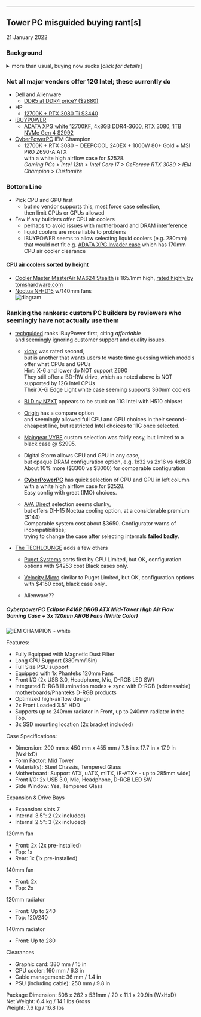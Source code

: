 
---
Tower PC misguided buying rant[s]
---
21 January 2022
### Background

<details>
<summary>more than usual, buying now sucks [<i>click for details</i>]</summary>
<br>
Some years, it may not matter whether a new PC has the latest processor.<br>
2022 is <b>NOT</b> one of those years.<br><ul compact>
<li> Apple has bailed on Intel processors
<li> 12th gen Intel processors are usefully more powerful/price than 10th, 11th or AMD<ul compact>
  <li> but no longer support <a href="https://www.bleepingcomputer.com/news/security/new-intel-chips-wont-play-blu-ray-disks-due-to-sgx-deprecation">Blu-ray disk playback</a></ul>
<li> Component price scalping puts DIY at a cost disadvantage
<li> Even arguably reputable PC reviewers recommend PCs built with proprietary components<ul compact>
  <li> techradar.com's top 2022 pick is obsolete
  <li> similarly for tomshardware.com</ul>
<li> "Desktop" is meaningless for PCs<ul compact>
  <li> many are all-in-ones, AKA laptops with delusions of grandeur</ul>
<li> "Gaming PC" includes laptops; "Gaming desktop" excludes some potentially superior alternatives<ul compact>
  <li> e.g. <a href="https://www.dell.com/en-us/work/shop/pdr/xps-8950-desktop/cto8950w11padl4?selectionState=eyJPQyI6ImN0bzg5NTB3MTFwYWRsNCIsIk1vZHMiOlt7IklkIjo2LCJPcHRzIjpbeyJJZCI6IkdORzE5N0QifV19LHsiSWQiOjgsIk9wdHMiOlt7IklkIjoiRzlBWUVWUCJ9XX0seyJJZCI6MTE2LCJPcHRzIjpbeyJJZCI6IkdGVkdMMlcifV19XSwiVGkiOiIiLCJEaSI6IiJ9&cartItemId=">Dell XPS 5950</a>,
     but optional liquid CPU cooler is lame..
</ul>
<li> Z690: DDR4 is quickly becoming obsolete;  DDR5 is being scalped.
<li> Gamers Nexus may be relatively credible and current, but information density is low</ul>
</details>


### Not all major vendors offer 12G Intel; these currently do  
* Dell and Alienware  
  - [DDR5 at DDR4 price? ($2880)](https://www.dell.com/en-us/work/shop/pdr/xps-8950-desktop/cto8950w11padl4?selectionState=eyJPQyI6ImN0bzg5NTB3MTFwYWRsNCIsIk1vZHMiOlt7IklkIjo2LCJPcHRzIjpbeyJJZCI6IkdORzE5N0QifV19LHsiSWQiOjgsIk9wdHMiOlt7IklkIjoiRzlBWUVWUCJ9XX0seyJJZCI6MTE2LCJPcHRzIjpbeyJJZCI6IkdGVkdMMlcifV19XSwiVGkiOiIiLCJEaSI6IiJ9&cartItemId=)
* HP  
  - [12700K + RTX 3080 Ti $3440](https://www.hp.com/us-en/shop/ConfigureView?langId=-1&storeId=10151&catEntryId=3074457345620106819&configId=3K1G5AV_100021&a=1&jumpid=cs_con_nc_ns&utm_medium=cs&utm_source=ga&utm_campaign=HP-Store_US_All_PS_All_Hgm_OPEX_Google_ALL_Smart-PLA_PCs&utm_content=sp&adid=535232761907&addisttype=u&3K1G5AV_100021&cq_src=google_ads&cq_cmp=13987943907&cq_con=130783845331&cq_term=&cq_med=&cq_plac=&cq_net=u&cq_pos=&cq_plt=gp&gclid=CjwKCAiA0KmPBhBqEiwAJqKK4z4-K844nSTvpGWhsBUf7fb8qRZ0R9NZobebRv0jbKzvuthAXh8xGxoCf-wQAvD_BwE&gclsrc=aw.ds)
* [iBUYPOWER](https://www.tomshardware.com/reviews/ibuypower-intel-12700k-nvidia-rtx-3070)  
  - [ADATA XPG white 12700KF, 4x8GB DDR4-3600, RTX 3080, 1TB NVMe Gen 4 $2992](https://www.ibuypower.com/Store/Intel-12th-Gen-Z690-i7-DDR4-Gaming)
* [CyberPowerPC](https://www.cyberpowerpc.com/system/IEM-Champion) IEM Champion  
  - 12700K + RTX 3080 + DEEPCOOL 240EX + 1000W 80+ Gold + MSI PRO Z690-A ATX  
    with a white high airflow case for $2528.   
    *Gaming PCs > Intel 12th > Intel Core I7 > GeForece RTX 3080 > IEM Champion > Customize*  


### Bottom Line  
* Pick CPU and GPU first
  - but no vendor supports this, most force case selection,  
    then limit CPUs or GPUs allowed
* Few if any builders offer CPU air coolers
  - perhaps to avoid issues with motherboard and DRAM interference
  - liquid coolers are more liable to problems
  - iBUYPOWER seems to allow selecting liquid coolers (e.g. 280mm)  
    that would not fit e.g. [ADATA XPG Invader case](https://www.adata.com/us/xpg/638)
    which has 170mm CPU air cooler clearance

#### [CPU air coolers sorted by height](https://www.xtremegaminerd.com/cpu-coolers-by-height)
  - [Cooler Master MasterAir MA624 Stealth](https://www.coolermaster.com/catalog/coolers/cpu-air-coolers/masterair-ma624-stealth) is 165.1mm high, [rated highly by tomshardware.com](https://www.tomshardware.com/reviews/best-cpu-coolers,4181.html)  
  - [Noctua NH-D15](https://www.amazon.com/dp/B00L7UZMAK) w/140mm fans  
    ![diagram](https://m.media-amazon.com/images/S/aplus-media-library-service-media/25d8ba96-dc2f-476c-9361-ef4ddbc37daa.__CR0,0,300,300_PT0_SX300_V1___.jpg)  

### Ranking the rankers: custom PC builders by reviewers who seemingly have not actually use them
- [techguided](https://techguided.com/best-custom-pc-builders) ranks iBuyPower first, citing *affordable*  
  and seemingly ignoring customer support and quality issues.

  - [xidax](https://www.xidax.com/desktops) was rated second,  
    but is another that wants users to waste time guessing which models offer what CPUs and GPUs  
    Hint: X-6 and lower do NOT support Z690  
    They still offer a BD-RW drive, which as noted above is NOT supported by 12G Intel CPUs  
    Their X-6i Edge Light white case seeming supports 360mm coolers  

  - [BLD ny NZXT](https://nzxt.com/build/fa1e4fe3-75cc-40c3-843b-55efc741b3fd) appears to be stuck on 11G Intel with H510 chipset  

  - [Origin](https://www.originpc.com/gaming/desktops) has a compare option  
    and seemingly allowed full CPU and GPU choices in their second-cheapest line,
    but restricted Intel choices to 11G once selected.

  - [Maingear VYBE](https://maingear.com/product/maingear-vybe-custom-q4-2021/) custom selection was fairly easy,
    but limited to a black case @ $2995.  

  - Digital Storm allows CPU and GPU in any case,  
    but opaque DRAM configuration option, e.g. 1x32 vs 2x16 vs 4x8GB  
    About 10% more ($3300 vs $3000) for comparable configuration

  - [**CyberPowerPC**](https://www.cyberpowerpc.com/system/IEM-Champion) has quick selection of CPU and GPU in left column
    with a white high airflow case for $2528.  
    Easy config with great (IMO) choices.

  - [AVA Direct](https://www.avadirect.com/12th-Gen-Intel-Core-processors-Z690-Chipset-Custom-Gaming-PC/Configure/14666090) selection seems clunky,  
    but offers DH-15 Noctua cooling option, at a considerable premium ($144)  
    Comparable system cost about $3650.
    Configurator warns of incompatibilities;  
    trying to change the case after selecting internals **failed badly**.

- [The TECHLOUNGE](https://www.thetechlounge.com/best-custom-pc-builders) adds a few others
  - [Puget Systems](https://www.pugetsystems.com/nav/core) sorts first by CPU
    Limited, but OK, configuration options with $4253 cost
    Black cases only.  

  - [Velocity Micro](https://www.velocitymicro.com/wizard.php?iid=2) similar to Puget
    Limited, but OK, configuration options with $4150 cost, black case only..

  - Alienware?? 

##### CyberpowerPC Eclipse P418R DRGB ATX Mid-Tower High Air Flow Gaming Case + 3x 120mm ARGB Fans (White Color)  

![IEM CHAMPION - white](https://www.cyberpowerpc.com/images/cs/p418R/cs-450-159_400.png)  

Features:  
- Fully Equipped with Magnetic Dust Filter  
- Long GPU Support (380mm/15in)  
- Full Size PSU support  
- Equipped with 1x Phanteks 120mm Fans  
- Front I/O (2x USB 3.0, Headphone, Mic, D-RGB LED SW)  
- Integrated D-RGB Illumination modes + sync with D-RGB (addressable) motherboards/Phanteks D-RGB products  
- Optimized high-airflow design  
- 2x Front Loaded 3.5" HDD  
- Supports up to 240mm radiator in Front, up to 240mm radiator in the Top.  
- 3x SSD mounting location (2x bracket included)  

Case Specifications:  
- Dimension: 200 mm x 450 mm x 455 mm / 7.8 in x 17.7 in x 17.9 in (WxHxD)
- Form Factor: Mid Tower
- Material(s): Steel Chassis, Tempered Glass
- Motherboard: Support ATX, uATX, mITX, (E-ATX* - up to 285mm wide)
- Front I/O: 2x USB 3.0, Mic, Headphone, D-RGB LED SW
- Side Window: Yes, Tempered Glass  

Expansion & Drive Bays  
- Expansion: slots 7  
- Internal 3.5": 2 (2x included)  
- Internal 2.5": 3 (2x included)  

120mm fan  
- Front: 2x (2x pre-installed)  
- Top: 1x  
- Rear: 1x (1x pre-installed)  

140mm fan  
- Front: 2x  
- Top: 2x  

120mm radiator  
- Front: Up to 240  
- Top: 120/240  

140mm radiator  
- Front: Up to 280  

Clearances  
- Graphic card: 380 mm / 15 in
- CPU cooler: 160 mm / 6.3 in
- Cable management: 36 mm / 1.4 in
- PSU (including cable): 250 mm / 9.8 in

Package Dimension: 508 x 282 x 531mm / 20 x 11.1 x 20.9in (WxHxD)  
Net Weight: 6.4 kg / 14.1 lbs Gross  
Weight: 7.6 kg / 16.8 lbs  
